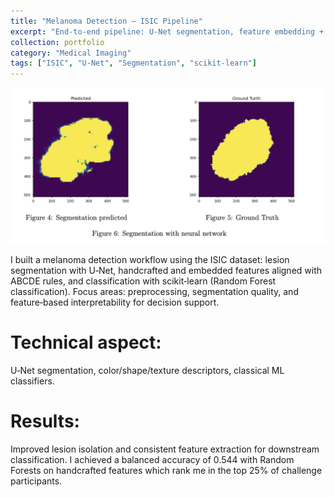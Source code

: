```yaml
---
title: "Melanoma Detection — ISIC Pipeline"
excerpt: "End‑to‑end pipeline: U‑Net segmentation, feature embedding + ABCDE rules, and classical ML classification on ISIC."
collection: portfolio
category: "Medical Imaging"
tags: ["ISIC", "U-Net", "Segmentation", "scikit-learn"]
---
```

![Segmentation example](segmentation_melanoma.png)


I built a melanoma detection workflow using the ISIC dataset: lesion segmentation with U‑Net, handcrafted and embedded features aligned with ABCDE rules, and classification with scikit‑learn (Random Forest classification).
Focus areas: preprocessing, segmentation quality, and feature‑based interpretability for decision support.

# Technical aspect: 
U‑Net segmentation, color/shape/texture descriptors, classical ML classifiers.

# Results: 
Improved lesion isolation and consistent feature extraction for downstream classification. I achieved a balanced accuracy of 0.544 with Random Forests on handcrafted features which rank me in the top 25% of challenge participants. 